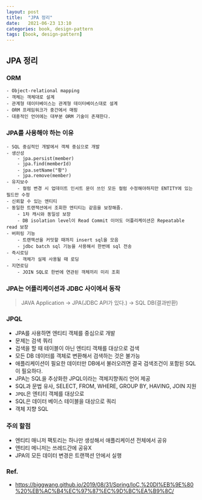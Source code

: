 ```yaml
---
layout: post
title:  "JPA 정리"
date:   2021-06-23 13:10
categories: book, design-pattern
tags: [book, design-pattern]
---
```


## JPA 정리

### ORM
    - Object-relational mapping
    - 객체는 객체대로 설계
    - 관계형 데이터베이스는 관계형 데이터베이스대로 설계
    - ORM 프레임워크가 중간에서 매핑
    - 대중적인 언어에는 대부분 ORM 기술이 존재한다.

### JPA를 사용해야 하는 이유
    - SQL 중심적인 개발에서 객체 중심으로 개발
    - 생산성
        - jpa.persist(member)
        - jpa.find(memberId)
        - jpa.setName("황")
        - jpa.remove(member)
    - 유지보수
        - 컬럼 변경 시 업데이트 인서트 문이 쓰인 모든 컬럼 수정해야하지만 ENTITY에 있는 필드만 수정
    - 신뢰할 수 있는 엔티티
    - 동일한 트랜잭션에서 조회한 엔티티는 같음을 보장해줌.
        - 1차 캐시와 동일성 보장
        - DB isolation level이 Read Commit 이어도 어플리케이션은 Repeatable read 보장
    - 버퍼링 기능
        - 트랜잭션을 커밋할 때까지 insert sql을 모음
        - jdbc batch sql 기능을 사용해서 한번에 sql 전송
    - 즉시로딩
        - 객체가 실제 사용될 때 로딩
    - 지연로딩
        - JOIN SQL로 한번에 연관된 객체끼리 미리 조회

### JPA는 어플리케이션과 JDBC 사이에서 동작
> JAVA Application -> JPA(JDBC API가 있다.) -> SQL DB(결과반환)  

### JPQL
- JPA를 사용하면 엔티티 객체를 중심으로 개발
- 문제는 검색 쿼리
- 검색을 할 때 테이블이 아닌 엔티티 객채를 대상으로 검색
- 모든 DB 데이터를 객체로 변환해서 검색하는 것은 불가능
- 애플리케이션이 필요한 데이터만 DB에서 불러오려면 결국 검색조건이 포함된 SQL이 필요하다.
- JPA는 SQL을 추상화한 JPQL이라는 객체지향쿼리 언어 제공
- SQL과 문법 유사, SELECT, FROM, WHERE, GROUP BY, HAVING, JOIN 지원
- `JPQL`은 엔티티 객체를 대상으로
- SQL은 데이터 베이스 테이블을 대상으로 쿼리
- 객체 지향 SQL

### 주의 할점
- 엔티티 매니저 팩토리는 하나만 생성해서 애플리케이션 전체에서 공유
- 앤티티 메니저는 쓰레드간에 공유X
- JPA의 모든 데이터 변경은 트랜잭션 안에서 실행
    

 ### Ref.
* <https://biggwang.github.io/2019/08/31/Spring/IoC,%20DI%EB%9E%80%20%EB%AC%B4%EC%97%87%EC%9D%BC%EA%B9%8C/>